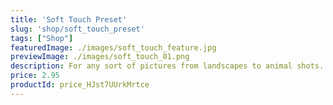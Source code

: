 ```yaml
---
title: 'Soft Touch Preset'
slug: 'shop/soft_touch_preset'
tags: ["Shop"]
featuredImage: ./images/soft_touch_feature.jpg
previewImage: ./images/soft_touch_01.png
description: For any sort of pictures from landscapes to animal shots. Perfect if you desire to make your photos look even more professional.
price: 2.95
productId: price_HJst7UUrkMrtce
---
```


